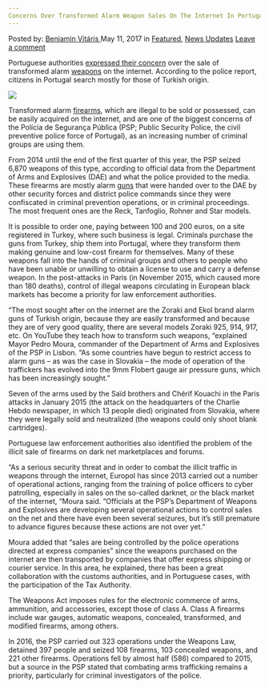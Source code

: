 ```yaml
---
Concerns Over Transformed Alarm Weapon Sales On The Internet In Portugal
---
```

<article class="post-listing post-19761 post type-post status-publish format-standard has-post-thumbnail hentry category-deepdot-news category-news-updates tag-alarm tag-concerns tag-internet tag-portugal tag-sales tag-transformed tag-weapon">
    <div class="post-inner">
        <span>Posted by: <a href="https://www.deepdotweb.com/author/benjaminvi/" title="">Benjamin Vitáris </a></span>
    <span>May 11, 2017</span>
    <span>in <a href="https://www.deepdotweb.com/category/deepdot-news/" rel="category tag">Featured</a>, <a href="https://www.deepdotweb.com/category/news-updates/" rel="category tag">News Updates</a></span>
    <span><a href="https://www.deepdotweb.com/2017/05/11/concerns-transformed-alarm-weapon-sales-internet-portugal/#respond">Leave a comment</a></span>
    </p>
    <div class="clear"></div>
    <div class="entry">
    <p>Portuguese authorities <a href="http://www.dn.pt/sociedade/interior/em-tres-anos-a-psp-apreendeu--6870-armas-de-alarme-transformadas-6246924.html">expressed their concern</a> over the sale of transformed alarm <a href="https://www.deepdotweb.com/2017/04/23/teen-skips-school-darkweb-weapons-deal/">weapons</a> on the internet. According to the police report, citizens in Portugal search mostly for those of Turkish origin.</p>
    <p><img class="wp-image-19770 aligncenter" src="https://www.deepdotweb.com/wp-content/uploads/2017/05/word-image-37.jpeg" srcset="https://www.deepdotweb.com/wp-content/uploads/2017/05/word-image-37.jpeg 728w, https://www.deepdotweb.com/wp-content/uploads/2017/05/word-image-37-300x192.jpeg 300w" sizes="(max-width: 728px) 100vw, 728px" /></p>
    <p>Transformed alarm <a href="https://www.deepdotweb.com/2017/02/22/us-firearm-vendor-tried-sell-gun-customer-got-jailed/">firearms</a>, which are illegal to be sold or possessed, can be easily acquired on the internet, and are one of the biggest concerns of the Polícia de Segurança Pública (PSP; Public Security Police, the civil preventive police force of Portugal), as an increasing number of criminal groups are using them.</p>
    <p>From 2014 until the end of the first quarter of this year, the PSP seized 6,870 weapons of this type, according to official data from the Department of Arms and Explosives (DAE) and what the police provided to the media. These firearms are mostly alarm <a href="https://www.deepdotweb.com/tag/gun/">guns</a> that were handed over to the DAE by other security forces and district police commands since they were confiscated in criminal prevention operations, or in criminal proceedings. The most frequent ones are the Reck, Tanfoglio, Rohner and Star models.</p>
    <p>It is possible to order one, paying between 100 and 200 euros, on a site registered in Turkey, where such business is legal. Criminals purchase the guns from Turkey, ship them into Portugal, where they transform them making genuine and low-cost firearm for themselves. Many of these weapons fall into the hands of criminal groups and others to people who have been unable or unwilling to obtain a license to use and carry a defense weapon. In the post-attacks in Paris (in November 2015, which caused more than 180 deaths), control of illegal weapons circulating in European black markets has become a priority for law enforcement authorities.</p>
    <p>&#8220;The most sought after on the internet are the Zoraki and Ekol brand alarm guns of Turkish origin, because they are easily transformed and because they are of very good quality, there are several models Zoraki 925, 914, 917, etc. On YouTube they teach how to transform such weapons, &#8220;explained Mayor Pedro Moura, commander of the Department of Arms and Explosives of the PSP in Lisbon. “As some countries have begun to restrict access to alarm guns &#8211; as was the case in Slovakia &#8211; the mode of operation of the traffickers has evolved into the 9mm Flobert gauge air pressure guns, which has been increasingly sought.”</p>
    <p>Seven of the arms used by the Saïd brothers and Chérif Kouachi in the Paris attacks in January 2015 (the attack on the headquarters of the Charlie Hebdo newspaper, in which 13 people died) originated from Slovakia, where they were legally sold and neutralized (the weapons could only shoot blank cartridges).</p>
    <p>Portuguese law enforcement authorities also identified the problem of the illicit sale of firearms on dark net marketplaces and forums.</p>
    <p>&#8220;As a serious security threat and in order to combat the illicit traffic in weapons through the internet, Europol has since 2013 carried out a number of operational actions, ranging from the training of police officers to cyber patrolling, especially in sales on the so-called darknet, or the black market of the internet, &#8220;Moura said. “Officials at the PSP&#8217;s Department of Weapons and Explosives are developing several operational actions to control sales on the net and there have even been several seizures, but it&#8217;s still premature to advance figures because these actions are not over yet.&#8221;</p>
    <p>Moura added that &#8220;sales are being controlled by the police operations directed at express companies&#8221; since the weapons purchased on the internet are then transported by companies that offer express shipping or courier service. In this area, he explained, there has been a great collaboration with the customs authorities, and in Portuguese cases, with the participation of the Tax Authority.</p>
    <p>The Weapons Act imposes rules for the electronic commerce of arms, ammunition, and accessories, except those of class A. Class A firearms include war gauges, automatic weapons, concealed, transformed, and modified firearms, among others.</p>
    <p>In 2016, the PSP carried out 323 operations under the Weapons Law, detained 397 people and seized 108 firearms, 103 concealed weapons, and 221 other firearms. Operations fell by almost half (586) compared to 2015, but a source in the PSP stated that combating arms trafficking remains a priority, particularly for criminal investigators of the police.</p>
    </div>
    <span style="display:none"><a href="https://www.deepdotweb.com/tag/alarm/" rel="tag">alarm</a> <a href="https://www.deepdotweb.com/tag/concerns/" rel="tag">concerns</a> <a href="https://www.deepdotweb.com/tag/internet/" rel="tag">internet</a> <a href="https://www.deepdotweb.com/tag/portugal/" rel="tag">portugal</a> <a href="https://www.deepdotweb.com/tag/sales/" rel="tag">sales</a> <a href="https://www.deepdotweb.com/tag/transformed/" rel="tag">transformed</a> <a href="https://www.deepdotweb.com/tag/weapon/" rel="tag">weapon</a></span> <span style="display:none" class="updated">2017-05-11</span>
    <div style="display:none" class="vcard author" itemprop="author" itemscope itemtype="http://schema.org/Person"><strong class="fn" itemprop="name"><a href="https://www.deepdotweb.com/author/benjaminvi/" title="Posts by Benjamin Vitáris" rel="author">Benjamin Vitáris</a></strong></div>
    </div>
</article>

